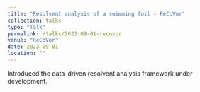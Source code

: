 ```yaml
---
title: "Resolvent analysis of a swimming foil - ReCoVor"
collection: talks
type: "Talk"
permalink: /talks/2023-09-01-recovor
venue: "ReCoVor"
date: 2023-09-01
location: ""
---
```


Introduced the data-driven resolvent analysis framework under development.
